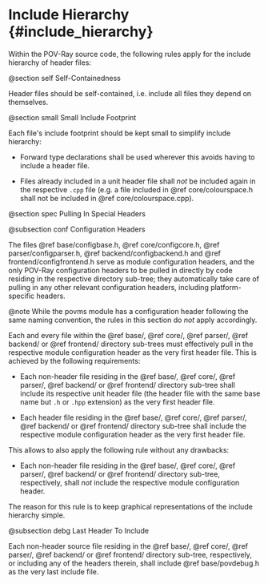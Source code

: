 # Include Hierarchy {#include_hierarchy}

Within the POV-Ray source code, the following rules apply for the include hierarchy of header files:


@section self       Self-Containedness

Header files should be self-contained, i.e. include all files they depend on themselves.


@section small      Small Include Footprint

Each file's include footprint should be kept small to simplify include hierarchy:

  - Forward type declarations shall be used wherever this avoids having to include a header file.

  - Files already included in a unit header file shall _not_ be included again in the respective `.cpp` file (e.g. a
    file included in @ref core/colourspace.h shall not be included in @ref core/colourspace.cpp).


@section spec       Pulling In Special Headers

@subsection conf        Configuration Headers

The files @ref base/configbase.h, @ref core/configcore.h, @ref parser/configparser.h, @ref backend/configbackend.h and
@ref frontend/configfrontend.h serve as module configuration headers, and the only POV-Ray configuration headers to be
pulled in directly by code residing in the respective directory sub-tree; they automatically take care of pulling in any
other relevant configuration headers, including platform-specific headers.

@note   While the povms module has a configuration header following the same naming convention, the rules in this
        section do _not_ apply accordingly.

Each and every file within the @ref base/, @ref core/, @ref parser/, @ref backend/ or @ref frontend/ directory sub-trees
must effectively pull in the respective module configuration header as the very first header file. This is achieved by
the following requirements:

  - Each non-header file residing in the @ref base/, @ref core/, @ref parser/, @ref backend/ or @ref frontend/ directory
    sub-tree shall include its respective unit header file (the header file with the same base name but `.h` or `.hpp`
    extension) as the very first header file.

  - Each header file residing in the @ref base/, @ref core/, @ref parser/, @ref backend/ or @ref frontend/ directory
    sub-tree shall include the respective module configuration header as the very first header file.

This allows to also apply the following rule without any drawbacks:

  - Each non-header file residing in the @ref base/, @ref core/, @ref parser/, @ref backend/ or @ref frontend/ directory
    sub-tree, respectively, shall _not_ include the
    respective module configuration header.

The reason for this rule is to keep graphical representations of the include hierarchy simple.


@subsection debg        Last Header To Include

Each non-header source file residing in the @ref base/, @ref core/, @ref parser/, @ref backend/ or @ref frontend/
directory sub-tree, respectively, or including any of the headers therein, shall include @ref base/povdebug.h as the
very last include file.
